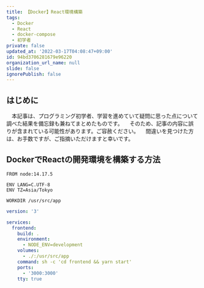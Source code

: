 ```yaml
---
title: 【Docker】React環境構築
tags:
  - Docker
  - React
  - docker-compose
  - 初学者
private: false
updated_at: '2022-03-17T04:08:47+09:00'
id: 94bd3706281679e96220
organization_url_name: null
slide: false
ignorePublish: false
---
```

## はじめに
　本記事は、プログラミング初学者、学習を進めていて疑問に思った点について調べた結果を備忘録も兼ねてまとめたものです。
　そのため、記事の内容に誤りが含まれている可能性があります。ご容赦ください。
　間違いを見つけた方は、お手数ですが、ご指摘いただけますと幸いです。

## DockerでReactの開発環境を構築する方法

```Dockerfile:Dockerfile
FROM node:14.17.5

ENV LANG=C.UTF-8
ENV TZ=Asia/Tokyo

WORKDIR /usr/src/app
```

```docker-compose.yml
version: '3'

services:
  frontend:
    build: .
    environment:
      - NODE_ENV=development
    volumes:
      - ./:/usr/src/app
    command: sh -c 'cd frontend && yarn start'
    ports:
      - '3000:3000'
    tty: true

```


